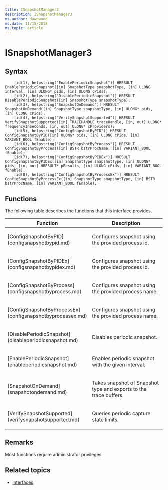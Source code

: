 ```yaml
---
title: ISnapshotManager3
description: ISnapshotManager3
ms.author: dawnwood
ms.date: 11/15/2018
ms.topic: article
---
```


# ISnapshotManager3

## Syntax

```
    [id(1), helpstring("EnablePeriodicSnapshot")] HRESULT EnablePeriodicSnapshot([in] SnapshotType snapshotType, [in] ULONG interval, [in] ULONG* pids, [in] ULONG cPids);
    [id(2), helpstring("DisablePeriodicSnapshot")] HRESULT DisablePeriodicSnapshot([in] SnapshotType snapshotType);
    [id(3), helpstring("SnapshotOnDemand")] HRESULT SnapshotOnDemand([in] SnapshotType snapshotType, [in] ULONG* pids, [in] ULONG cPids);
    [id(4), helpstring("VerifySnapshotSupported")] HRESULT VerifySnapshotSupported([in] TRACEHANDLE traceHandle, [in, out] ULONG* frequencyInSeconds, [in, out] ULONG* cProviders);
    [id(5), helpstring("ConfigSnapshotByPID")] HRESULT ConfigSnapshotByPID([in] ULONG* pids, [in] ULONG cPids, [in] VARIANT_BOOL fEnable);
    [id(6), helpstring("ConfigSnapshotByProcess")] HRESULT ConfigSnapshotByProcess([in] BSTR bstrProcName, [in] VARIANT_BOOL fEnable);
    [id(7), helpstring("ConfigSnapshotByPIDEx")] HRESULT ConfigSnapshotByPIDEx([in] SnapshotType snapshotType, [in] ULONG* pids, [in, out] HRESULT* pResults, [in] ULONG cPids, [in] VARIANT_BOOL fEnable);
    [id(8), helpstring("ConfigSnapshotByProcessEx")] HRESULT ConfigSnapshotByProcessEx([in] SnapshotType snapshotType, [in] BSTR bstrProcName, [in] VARIANT_BOOL fEnable);
```

## Functions

The following table describes the functions that this interface provides.

<table>
<colgroup>
<col width="50%" />
<col width="50%" />
</colgroup>
<thead>
<tr class="header">
<th>Function</th>
<th>Description</th>
</tr>
</thead>
<tbody>
<tr class="odd">
<td><p>[ConfigSnapshotByPID](configsnapshotbypid.md)</p></td>
<td><p>Configures snapshot using the provided process id.</p></td>
</tr>
<tr class="odd">
<td><p>[ConfigSnapshotByPIDEx](configsnapshotbypidex.md)</p></td>
<td><p>Configures snapshot using the provided process id.</p></td>
</tr>
<tr class="even">
<td><p>[ConfigSnapshotByProcess](configsnapshotbyprocess.md)</p></td>
<td><p>Configures snapshot using the provided process name.</p></td>
</tr>
<tr class="even">
<td><p>[ConfigSnapshotByProcessEx](configsnapshotbyprocessex.md)</p></td>
<td><p>Configures snapshot using the provided process name.</p></td>
</tr>
<tr class="even">
<td><p>[DisablePeriodicSnapshot](disableperiodicsnapshot.md)</p></td>
<td><p>Disables periodic snapshot.</p></td>
</tr>
<tr class="odd">
<td><p>[EnablePeriodicSnapshot](enableperiodicsnapshot.md)</p></td>
<td><p>Enables periodic snapshot with the given interval.</p></td>
</tr>
<tr class="odd">
<td><p>[SnapshotOnDemand](snapshotondemand.md)</p></td>
<td><p>Takes snapshot of Snapshot type and exports to the trace buffers.</p></td>
</tr>
<tr class="even">
<td><p>[VerifySnapshotSupported](verifysnapshotsupported.md)</p></td>
<td><p>Queries periodic capture state limits.</p></td>
</tr>

</tbody>
</table>

## Remarks

Most functions require administrator privileges.

## Related topics

* [Interfaces](interfaces-wprcontrol.md)